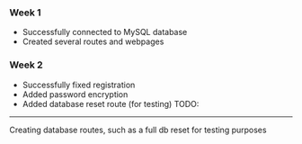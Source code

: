 ### Week 1
- Successfully connected to MySQL database
- Created several routes and webpages

### Week 2
- Successfully fixed registration
- Added password encryption
- Added database reset route (for testing)
TODO:
------
Creating database routes, such as a full db reset for testing purposes
